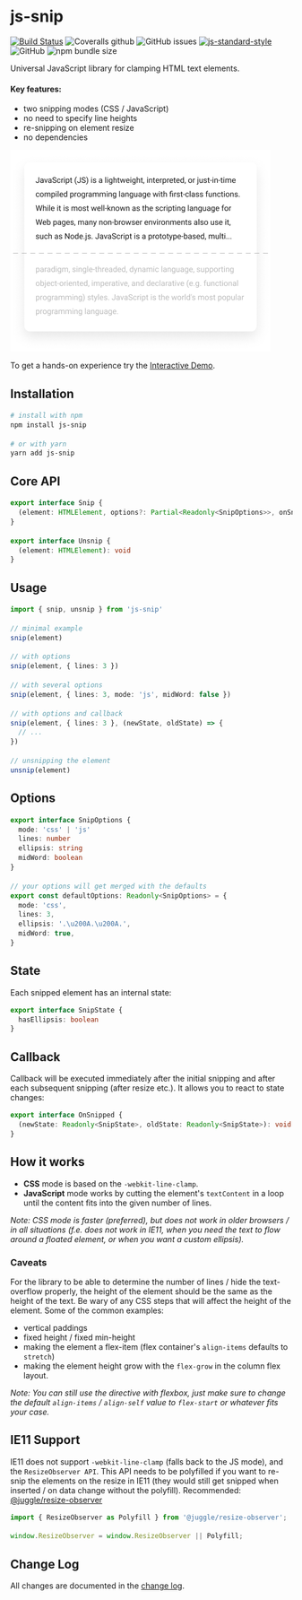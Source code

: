 # js-snip

[![Build Status](https://travis-ci.com/ajobi/js-snip.svg?branch=master)](https://travis-ci.com/ajobi/js-snip)
![Coveralls github](https://img.shields.io/coveralls/github/ajobi/js-snip)
![GitHub issues](https://img.shields.io/github/issues/ajobi/js-snip)
[![js-standard-style](https://img.shields.io/badge/code%20style-standard-brightgreen.svg)](http://standardjs.com)
![GitHub](https://img.shields.io/github/license/ajobi/js-snip)
![npm bundle size](https://img.shields.io/bundlephobia/minzip/js-snip)

Universal JavaScript library for clamping HTML text elements.

#### Key features:
* two snipping modes (CSS / JavaScript)
* no need to specify line heights
* re-snipping on element resize
* no dependencies

![](assets/illustration.png)

To get a hands-on experience try the [Interactive Demo](https://ajobi.github.io/js-snip/).

## Installation

```bash
# install with npm
npm install js-snip

# or with yarn
yarn add js-snip
```

## Core API

```typescript
export interface Snip {
  (element: HTMLElement, options?: Partial<Readonly<SnipOptions>>, onSnipped?: OnSnipped): void
}

export interface Unsnip {
  (element: HTMLElement): void
}
```

## Usage

```typescript
import { snip, unsnip } from 'js-snip'

// minimal example
snip(element)

// with options
snip(element, { lines: 3 })

// with several options
snip(element, { lines: 3, mode: 'js', midWord: false })

// with options and callback
snip(element, { lines: 3 }, (newState, oldState) => { 
  // ...
})

// unsnipping the element
unsnip(element)
```

## Options

```typescript
export interface SnipOptions {
  mode: 'css' | 'js'
  lines: number
  ellipsis: string
  midWord: boolean
}

// your options will get merged with the defaults
export const defaultOptions: Readonly<SnipOptions> = {
  mode: 'css',
  lines: 3,
  ellipsis: '.\u200A.\u200A.',
  midWord: true,
}
```

## State

Each snipped element has an internal state:

```typescript
export interface SnipState {
  hasEllipsis: boolean
}
```

## Callback
Callback will be executed immediately after the initial snipping and after each subsequent snipping (after resize etc.). It allows you to react to state changes:

```typescript
export interface OnSnipped {
  (newState: Readonly<SnipState>, oldState: Readonly<SnipState>): void
}
```

## How it works

- **CSS** mode is based on the `-webkit-line-clamp`.
- **JavaScript** mode works by cutting the element's `textContent` in a loop until the content fits into the given number of lines.

*Note: CSS mode is faster (preferred), but does not work in older browsers / in all situations (f.e. does not work in IE11, when you need the text to flow around a floated element, or when you want a custom ellipsis).*

### Caveats

For the library to be able to determine the number of lines / hide the text-overflow properly, the height of the element should be the same as the height of the text. Be wary of any CSS steps that will affect the height of the element. Some of the common examples:
* vertical paddings
* fixed height / fixed min-height
* making the element a flex-item (flex container's `align-items` defaults to `stretch`)
* making the element height grow with the `flex-grow` in the column flex layout.

*Note: You can still use the directive with flexbox, just make sure to change the default `align-items` / `align-self` value to `flex-start` or whatever fits your case.*

## IE11 Support

IE11 does not support `-webkit-line-clamp` (falls back to the JS mode), and the `ResizeObserver API`. This API needs to be polyfilled if you want to re-snip the elements on the resize in IE11 (they would still get snipped when inserted / on data change without the polyfill). Recommended: [@juggle/resize-observer](https://www.npmjs.com/package/@juggle/resize-observer)

``` javascript
import { ResizeObserver as Polyfill } from '@juggle/resize-observer';
 
window.ResizeObserver = window.ResizeObserver || Polyfill;
```

## Change Log
All changes are documented in the [change log](https://github.com/ajobi/js-snip/blob/master/CHANGELOG.md).
